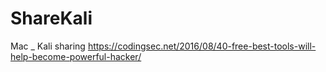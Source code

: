 # ShareKali
Mac _ Kali  sharing
https://codingsec.net/2016/08/40-free-best-tools-will-help-become-powerful-hacker/